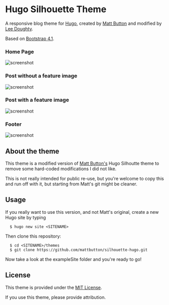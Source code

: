 # Hugo Silhouette Theme

A responsive blog theme for [Hugo](https://gohugo.io), created by [Matt Button](https://www.mattbutton.com) and modified by [Lee Doughty](https://ldoughty.com).

Based on [Bootstrap 4.1](https://getbootstrap.com/).

### Home Page

![screenshot](https://raw.githubusercontent.com/mattbutton/silhouette-hugo/master/github-content/screenshot-home.jpg)

### Post without a feature image

![screenshot](https://raw.githubusercontent.com/mattbutton/silhouette-hugo/master/github-content/screenshot-post-nobanner.jpg)

### Post with a feature image

![screenshot](https://raw.githubusercontent.com/mattbutton/silhouette-hugo/master/github-content/screenshot-post-banner.png)

### Footer

![screenshot](https://raw.githubusercontent.com/mattbutton/silhouette-hugo/master/github-content/screenshot-post-footer.png)

## About the theme

This theme is a modified version of [Matt Button's](https://www.mattbutton.com) Hugo Silhoutte theme to remove some hard-coded modifications I did not like.

This is not really intended for public re-use, but you're welcome to copy this and run off with it, but starting from Matt's git might be cleaner.

## Usage

If you really want to use this version, and not Matt's original, create a new Hugo site by typing

```
  $ hugo new site <SITENAME>
```

Then clone this repository:

```
  $ cd <SITENAME>/themes
  $ git clone https://github.com/mattbutton/silhouette-hugo.git
```

Now take a look at the exampleSite folder and you're ready to go!

## License

This theme is provided under the [MIT License](https://github.com/mattbutton/silhouette-hugo/blob/master/LICENSE).

If you use this theme, please provide attribution.





